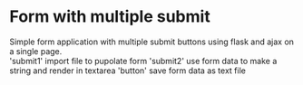 # Form with multiple submit

Simple form application with multiple submit buttons using flask and ajax on a single page.
<br />
'submit1' import file to pupolate form
'submit2' use form data to make a string and render in textarea
'button' save form data as text file
